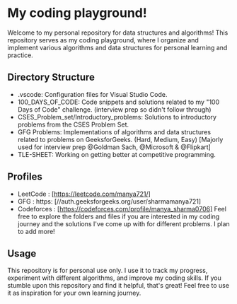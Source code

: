 # My coding playground!
Welcome to my personal repository for data structures and algorithms! This repository serves as my coding playground, where I organize and implement various algorithms and data structures for personal learning and practice.

## Directory Structure
- .vscode: Configuration files for Visual Studio Code.
- 100_DAYS_OF_CODE: Code snippets and solutions related to my "100 Days of Code" challenge. (interview prep so didn't follow through)
- CSES_Problem_set/Introductory_problems: Solutions to introductory problems from the CSES Problem Set.
- GFG Problems: Implementations of algorithms and data structures related to problems on GeeksforGeeks. (Hard, Medium, Easy) [Majorly used for interview prep @Goldman Sach, @Microsoft & @Flipkart]
- TLE-SHEET: Working on getting better at competitive programming.
  
## Profiles
- LeetCode : [https://leetcode.com/manya721/]
- GFG : https: [//auth.geeksforgeeks.org/user/sharmamanya721]
- Codeforces : [https://codeforces.com/profile/manya_sharma0706]
Feel free to explore the folders and files if you are interested in my coding journey and the solutions I've come up with for different problems.
I plan to add more!
## Usage
This repository is for personal use only. I use it to track my progress, experiment with different algorithms, and improve my coding skills. If you stumble upon this repository and find it helpful, that's great! Feel free to use it as inspiration for your own learning journey.
